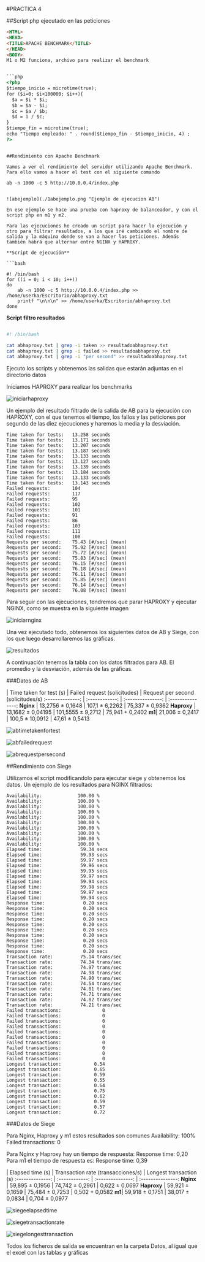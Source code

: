 #PRACTICA 4


##Script php ejecutado en las peticiones

```html
<HTML>
<HEAD>
<TITLE>APACHE BENCHMARK</TITLE>
</HEAD>
<BODY>
M1 o M2 funciona, archivo para realizar el benchmark


```php
<?php
$tiempo_inicio = microtime(true);
for ($i=0; $i<100000; $i++){
  $a = $i * $i;
  $b = $a - $i;
  $c = $a / $b;
  $d = 1 / $c;
}
$tiempo_fin = microtime(true);
echo "Tiempo empleado: " . round($tiempo_fin - $tiempo_inicio, 4) ;
?>
```

</BODY>
</HTML>

```

##Rendimiento con Apache Benchmark

Vamos a ver el rendimiento del servidor utilizando Apache Benchmark. Para ello vamos a hacer el test con el siguiente comando

``` 
	ab -n 1000 -c 5 http://10.0.0.4/index.php
```

![abejemplo](./1abejemplo.png "Ejemplo de ejecucion AB")

En ese ejemplo se hace una prueba con haproxy de balanceador, y con el script php en m1 y m2.

Para las ejecuciones he creado un script para hacer la ejecución y otro para filtrar resultados, a los que iré cambiando el nombre de salida y la máquina donde se van a hacer las peticiones. Además también habrá que alternar entre NGINX y HAPROXY.

**Script de ejecución**

```bash

#! /bin/bash
for ((i = 0; i < 10; i++))
do
	ab -n 1000 -c 5 http://10.0.0.4/index.php >> /home/userka/Escritorio/abhaproxy.txt
	printf "\n\n\n" >> /home/userka/Escritorio/abhaproxy.txt
done

```

**Script filtro resultados**

```bash

#! /bin/bash

cat abhaproxy.txt | grep -i taken >> resultadoabhaproxy.txt
cat abhaproxy.txt | grep -i failed >> resultadoabhaproxy.txt
cat abhaproxy.txt | grep -i "per second" >> resultadoabhaproxy.txt

```
Ejecuto los scripts y obtenemos las salidas que estarán adjuntas en el directorio datos

Iniciamos HAPROXY para realizar los benchmarks

![iniciarhaproxy](./2iniciarhaproxy.png "Inicio de HAPROXY")

Un ejemplo del resultado filtrado de la salida de AB para la ejecución con HAPROXY, con el que tenemos el tiempo, los fallos y las peticiones por segundo de las diez ejecuciones y haremos la media y la desviación.

```
Time taken for tests:   13.258 seconds
Time taken for tests:   13.171 seconds
Time taken for tests:   13.207 seconds
Time taken for tests:   13.187 seconds
Time taken for tests:   13.133 seconds
Time taken for tests:   13.127 seconds
Time taken for tests:   13.139 seconds
Time taken for tests:   13.184 seconds
Time taken for tests:   13.133 seconds
Time taken for tests:   13.143 seconds
Failed requests:        104
Failed requests:        117
Failed requests:        95
Failed requests:        102
Failed requests:        101
Failed requests:        91
Failed requests:        86
Failed requests:        103
Failed requests:        111
Failed requests:        108
Requests per second:    75.43 [#/sec] (mean)
Requests per second:    75.92 [#/sec] (mean)
Requests per second:    75.72 [#/sec] (mean)
Requests per second:    75.83 [#/sec] (mean)
Requests per second:    76.15 [#/sec] (mean)
Requests per second:    76.18 [#/sec] (mean)
Requests per second:    76.11 [#/sec] (mean)
Requests per second:    75.85 [#/sec] (mean)
Requests per second:    76.14 [#/sec] (mean)
Requests per second:    76.08 [#/sec] (mean)

```

Para seguir con las ejecuciones, tendremos que parar HAPROXY y ejecutar NGINX, como se muestra en la siguiente imagen

![iniciarnginx](./3iniciarnginx.png "Inicio de NGINX")

Una vez ejecutado todo, obtenemos los siguientes datos de AB y Siege, con los que luego desarrollaremos las gráficas.

![resultados](./4resultados.png "Resultados de las ejecuciones")

A continuación tenemos la tabla con los datos filtrados para AB. El promedio y la desviación, además de las gráficas.

###Datos de AB

| Time taken for test (s) | Failed request (solicitudes) | Request per second (solicitudes/s)
:--------------: | :------------: | :---------------: | :---------------:
**Nginx** | 13,2756 ± 0,1648 | 107,1 ± 6,2262 | 75,337 ± 0,9362
**Haproxy** | 13,1682 ± 0,04195 | 101,5555 ± 9,2712 | 75,941 + 0,2402
**m1**| 21,006 ± 0,2417 | 100,5 ± 10,0912 | 47,61 ± 0,5413

![abtimetakenfortest](./5abtimetakenfortest.png "AB Time taken for test")

![abfailedrequest](./6abfailedrequest.png "AB Failed Request")

![abrequestpersecond](./7abrequestpersecond.png "AB Request per second")



##Rendimiento con Siege

Utilizamos el script modificandolo para ejecutar siege y obtenemos los datos. Un ejemplo de los resultados para NGINX filtrados:

```
Availability:		      100.00 %
Availability:		      100.00 %
Availability:		      100.00 %
Availability:		      100.00 %
Availability:		      100.00 %
Availability:		      100.00 %
Availability:		      100.00 %
Availability:		      100.00 %
Availability:		      100.00 %
Availability:		      100.00 %
Elapsed time:		       59.34 secs
Elapsed time:		       59.93 secs
Elapsed time:		       59.97 secs
Elapsed time:		       59.96 secs
Elapsed time:		       59.95 secs
Elapsed time:		       59.97 secs
Elapsed time:		       59.94 secs
Elapsed time:		       59.98 secs
Elapsed time:		       59.97 secs
Elapsed time:		       59.94 secs
Response time:		        0.20 secs
Response time:		        0.20 secs
Response time:		        0.20 secs
Response time:		        0.20 secs
Response time:		        0.20 secs
Response time:		        0.20 secs
Response time:		        0.20 secs
Response time:		        0.20 secs
Response time:		        0.20 secs
Response time:		        0.20 secs
Transaction rate:	       75.14 trans/sec
Transaction rate:	       74.34 trans/sec
Transaction rate:	       74.97 trans/sec
Transaction rate:	       74.98 trans/sec
Transaction rate:	       74.90 trans/sec
Transaction rate:	       74.54 trans/sec
Transaction rate:	       74.81 trans/sec
Transaction rate:	       74.71 trans/sec
Transaction rate:	       74.82 trans/sec
Transaction rate:	       74.21 trans/sec
Failed transactions:	           0
Failed transactions:	           0
Failed transactions:	           0
Failed transactions:	           0
Failed transactions:	           0
Failed transactions:	           0
Failed transactions:	           0
Failed transactions:	           0
Failed transactions:	           0
Failed transactions:	           0
Longest transaction:	        0.54
Longest transaction:	        0.65
Longest transaction:	        0.59
Longest transaction:	        0.55
Longest transaction:	        0.64
Longest transaction:	        0.75
Longest transaction:	        0.62
Longest transaction:	        0.59
Longest transaction:	        0.57
Longest transaction:	        0.72

```

###Datos de Siege

Para Nginx, Haproxy y m1 estos resultados son comunes
Availability: 100%
Failed transactions: 0

Para Nginx y Haproxy hay un tiempo de respuesta:
Response time: 0,20
Para m1 el tiempo de respuesta es:
Response time: 0,39

| Elapsed time (s) | Transaction rate (transacciones/s) | Longest transaction (s)
:--------------: | :------------: | :---------------: | :---------------:
**Nginx** | 59,895 ± 0,1956 | 74,742 ± 0,2961 | 0,622 ± 0,0697
**Haproxy** | 59,921 ± 0,1659 | 75,484 ± 0,7253 | 0,502 + 0,0582
**m1**| 59,918 ± 0,1751 | 38,017 ± 0,0834 | 0,704 ± 0,0977

![siegeelapsedtime](./8siegeelapsedtime.png "Siege Elapsed time")

![siegetransactionrate](./9siegetransactionrate.png "Siege Transaction rate")

![siegelongesttransaction](./91siegelongesttransaction.png "Siege Longest transaction")


Todos los ficheros de salida se encuentran en la carpeta Datos, al igual que el excel con las tablas y gráficas